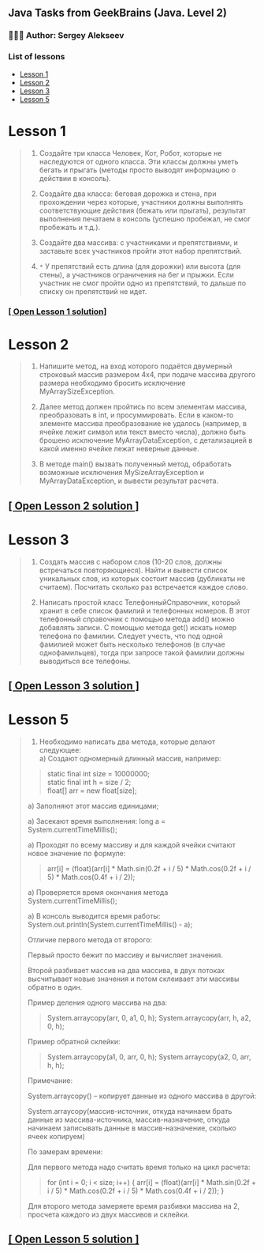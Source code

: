 ## Java Tasks from GeekBrains (Java. Level 2)
### 👨🏽‍💻 Author: Sergey Alekseev

### List of lessons
* [Lesson 1](#lesson-1)
* [Lesson 2](#lesson-2)
* [Lesson 3](#lesson-3)
* [Lesson 5](#lesson-5)

# Lesson 1
>1. Создайте три класса Человек, Кот, Робот, которые не наследуются от одного класса. Эти
классы должны уметь бегать и прыгать (методы просто выводят информацию о действии в
консоль).
>
>2. Создайте два класса: беговая дорожка и стена, при прохождении через которые, участники
должны выполнять соответствующие действия (бежать или прыгать), результат выполнения
печатаем в консоль (успешно пробежал, не смог пробежать и т.д.).
>
>3. Создайте два массива: с участниками и препятствиями, и заставьте всех участников пройти
этот набор препятствий.
>
>4. `*` У препятствий есть длина (для дорожки) или высота (для стены), а участников ограничения
на бег и прыжки. Если участник не смог пройти одно из препятствий, то дальше по списку он
препятствий не идет.

### [[ Open Lesson 1 solution]](https://github.com/s1tt/Gb-Java-02/tree/master/src/main/java/com/geekbrains/lesson1)

# Lesson 2
>1. Напишите метод, на вход которого подаётся двумерный строковый массив размером 4х4, при подаче массива другого размера необходимо бросить исключение MyArraySizeException.
>
>2. Далее метод должен пройтись по всем элементам массива, преобразовать в int, и просуммировать. Если в каком-то элементе массива преобразование не удалось (например, в ячейке лежит символ или текст вместо числа), должно быть брошено исключение MyArrayDataException, с детализацией в какой именно ячейке лежат неверные данные.
>
>3. В методе main() вызвать полученный метод, обработать возможные исключения MySizeArrayException и MyArrayDataException, и вывести результат расчета.
## [[ Open Lesson 2 solution ]](https://github.com/s1tt/Gb-Java-02/tree/master/src/main/java/com/geekbrains/lesson2)

# Lesson 3
>1. Создать массив с набором слов (10-20 слов, должны встречаться повторяющиеся). Найти и вывести список уникальных слов, из которых состоит массив (дубликаты не считаем). Посчитать сколько раз встречается каждое слово.
>
>2. Написать простой класс ТелефонныйСправочник, который хранит в себе список фамилий и телефонных номеров. В этот телефонный справочник с помощью метода add() можно добавлять записи. С помощью метода get() искать номер телефона по фамилии. Следует учесть, что под одной фамилией может быть несколько телефонов (в случае однофамильцев), тогда при запросе такой фамилии должны выводиться все телефоны.
## [[ Open Lesson 3 solution ]](https://github.com/s1tt/Gb-Java-02/tree/master/src/main/java/com/geekbrains/lesson3)
# Lesson 5
>1. Необходимо написать два метода, которые делают следующее:  
>a) Создают одномерный длинный массив, например:
>
>>static final int size = 10000000;  
>>static final int h = size / 2;  
>>float[] arr = new float[size]; 
>
>a) Заполняют этот массив единицами;
>
>a) Засекают время выполнения: long a = System.currentTimeMillis();
>
>a) Проходят по всему массиву и для каждой ячейки считают новое значение по формуле:
>
>>arr[i] = (float)(arr[i] * Math.sin(0.2f + i / 5) * Math.cos(0.2f + i / 5) * Math.cos(0.4f + i / 2));
>
>a) Проверяется время окончания метода System.currentTimeMillis();
>
>a) В консоль выводится время работы: System.out.println(System.currentTimeMillis() - a);
>
>Отличие первого метода от второго:
>
>Первый просто бежит по массиву и вычисляет значения.
>
>Второй разбивает массив на два массива, в двух потоках высчитывает новые значения и потом склеивает эти массивы обратно в один.
>
>Пример деления одного массива на два:
>>System.arraycopy(arr, 0, a1, 0, h);
>>System.arraycopy(arr, h, a2, 0, h);
>
>Пример обратной склейки:
>
>>System.arraycopy(a1, 0, arr, 0, h);
>>System.arraycopy(a2, 0, arr, h, h);
>
>Примечание:
>
>System.arraycopy() – копирует данные из одного массива в другой:
>
>System.arraycopy(массив-источник, откуда начинаем брать данные из массива-источника, массив-назначение, откуда начинаем записывать данные в массив-назначение, сколько ячеек копируем)
>
>По замерам времени:
>
>Для первого метода надо считать время только на цикл расчета:
>
>>for (int i = 0; i < size; i++) {
>>arr[i] = (float)(arr[i] * Math.sin(0.2f + i / 5) * Math.cos(0.2f + i / 5) * Math.cos(0.4f + i / 2));
>>}
>
>Для второго метода замеряете время разбивки массива на 2, просчета каждого из двух массивов и склейки.
>
## [[ Open Lesson 5 solution ]](https://github.com/s1tt/Gb-Java-02/tree/master/src/main/java/com/geekbrains/lesson5)
